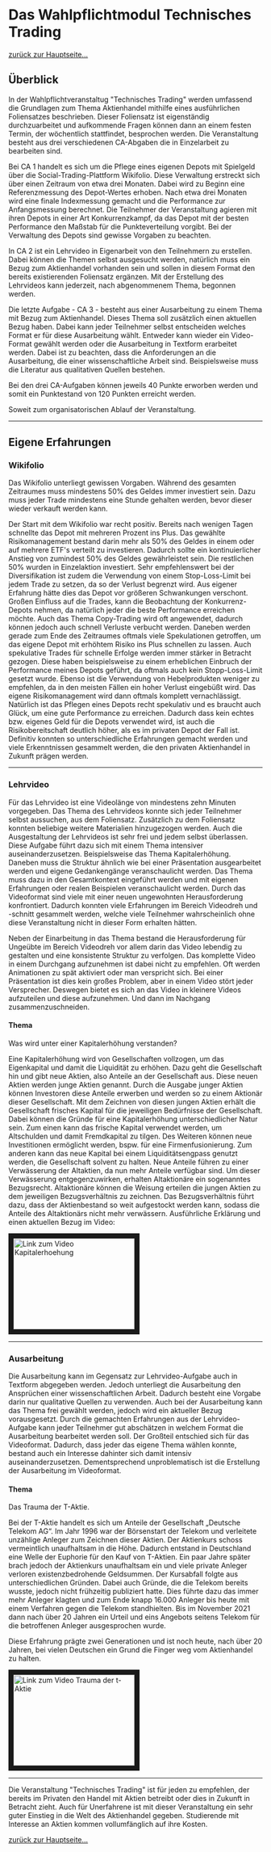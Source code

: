 # Das Wahlpflichtmodul Technisches Trading

[zurück zur Hauptseite...](https://informatik-mannheim.github.io/iExpo-Winter-2021/)

## Überblick

In der Wahlpflichtveranstaltug "Technisches Trading" werden umfassend die Grundlagen zum Thema Aktienhandel mithilfe eines ausführlichen Foliensatzes beschrieben. Dieser Foliensatz ist eigenständig durchzuarbeitet und aufkommende Fragen können dann an einem festen Termin, der  wöchentlich stattfindet, besprochen werden. Die Veranstaltung besteht aus drei verschiedenen CA-Abgaben die in Einzelarbeit zu bearbeiten sind. 

Bei CA 1 handelt es sich um die Pflege eines eigenen Depots mit Spielgeld über die Social-Trading-Plattform Wikifolio. Diese Verwaltung erstreckt sich über einen Zeitraum von etwa drei Monaten. Dabei wird zu Beginn eine Referenzmessung des Depot-Wertes erhoben. Nach etwa drei Monaten wird eine finale Indexmessung gemacht und die Performance zur Anfangsmessung berechnet. Die Teilnehmer der Veranstaltung agieren mit ihren Depots in einer Art Konkurrenzkampf, da das Depot mit der besten Performance den Maßstab für die Punkteverteilung vorgibt. Bei der Verwaltung des Depots sind gewisse Vorgaben zu beachten.

In CA 2 ist ein Lehrvideo in Eigenarbeit von den Teilnehmern zu erstellen. Dabei können die Themen selbst ausgesucht werden, natürlich muss ein Bezug zum Aktienhandel vorhanden sein und sollen in diesem Format den bereits existierenden Foliensatz ergänzen. Mit der Erstellung des Lehrvideos kann jederzeit, nach abgenommenem Thema, begonnen werden. 

Die letzte Aufgabe - CA 3 - besteht aus einer Ausarbeitung zu einem Thema mit Bezug zum Aktienhandel. Dieses Thema soll zusätzlich einen aktuellen Bezug haben. Dabei kann jeder Teilnehmer selbst entscheiden welches Format er für diese Ausarbeitung wählt. Entweder kann wieder ein Video-Format gewählt werden oder die Ausarbeitung in Textform erarbeitet werden. Dabei ist zu beachten, dass die Anforderungen an die Ausarbeitung, die einer wissenschaftliche Arbeit sind. Beispielsweise muss die Literatur aus qualitativen Quellen bestehen. 

Bei den drei CA-Aufgaben können jeweils 40 Punkte erworben werden und somit ein Punktestand von 120 Punkten erreicht werden. 

Soweit zum organisatorischen Ablauf der Veranstaltung.

***

## Eigene Erfahrungen

### Wikifolio

Das Wikifolio unterliegt gewissen Vorgaben. Während des gesamten Zeitraumes muss mindestens 50% des Geldes immer investiert sein. Dazu muss jeder Trade mindestens eine Stunde gehalten werden, bevor dieser wieder verkauft werden kann.

Der Start mit dem Wikifolio war recht positiv. Bereits nach wenigen Tagen schnellte das Depot mit mehreren Prozent ins Plus. Das gewählte Risikomanagement bestand darin mehr als 50% des Geldes in einem oder auf mehrere ETF's verteilt zu investieren. Dadurch sollte ein kontinuierlicher Anstieg von zumindest 50% des Geldes gewährleistet sein. Die restlichen 50% wurden in Einzelaktion investiert. Sehr empfehlenswert bei der Diversifikation ist zudem die Verwendung von einem Stop-Loss-Limit bei jedem Trade zu setzen, da so der Verlust begrenzt wird. Aus eigener Erfahrung hätte dies das Depot vor größeren Schwankungen verschont. Großen Einfluss auf die Trades, kann die Beobachtung der Konkurrenz-Depots nehmen, da natürlich jeder die beste Performance erreichen möchte. Auch das Thema Copy-Trading wird oft angewendet, dadurch können jedoch auch schnell Verluste verbucht werden. Daneben werden gerade zum Ende des Zeitraumes oftmals viele Spekulationen getroffen, um das eigene Depot mit erhöhtem Risiko ins Plus schnellen zu lassen. Auch spekulative Trades für schnelle Erfolge werden immer stärker in Betracht gezogen. Diese haben beispielsweise zu einem erheblichen Einbruch der Performance meines Depots geführt, da oftmals auch kein Stopp-Loss-Limit gesetzt wurde. Ebenso ist die Verwendung von Hebelprodukten weniger zu empfehlen, da in den meisten Fällen ein hoher Verlust eingebüßt wird. Das eigene Risikomanagement wird dann oftmals komplett vernachlässigt. Natürlich ist das Pflegen eines Depots recht spekulativ und es braucht auch Glück, um eine gute Performance zu erreichen. Dadurch dass kein echtes bzw. eigenes Geld für die Depots verwendet wird, ist auch die Risikobereitschaft deutlich höher, als es im privaten Depot der Fall ist. Definitiv konnten so unterschiedliche Erfahrungen gemacht werden und viele Erkenntnissen gesammelt werden, die den privaten Aktienhandel in Zukunft prägen werden. 

***

### Lehrvideo

Für das Lehrvideo ist eine Videolänge von mindestens zehn Minuten vorgegeben. Das Thema des Lehrvideos konnte sich jeder Teilnehmer selbst aussuchen, aus dem Foliensatz. Zusätzlich zu dem Foliensatz konnten beliebige weitere Materialien hinzugezogen werden. Auch die Ausgestaltung der Lehrvideos ist sehr frei und jedem selbst überlassen. Diese Aufgabe führt dazu sich mit einem Thema intensiver auseinanderzusetzen. Beispielsweise das Thema Kapitalerhöhung. Daneben muss die Struktur ähnlich wie bei einer Präsentation ausgearbeitet werden und eigene Gedankengänge veranschaulicht werden. Das Thema muss dazu in den Gesamtkontext eingeführt werden und mit eigenen Erfahrungen oder realen Beispielen veranschaulicht werden. Durch das Videoformat sind viele mit einer neuen ungewohnten Herausforderung konfrontiert. Dadurch konnten viele Erfahrungen im Bereich Videodreh und -schnitt gesammelt werden, welche viele Teilnehmer wahrscheinlich ohne diese Veranstaltung nicht in dieser Form erhalten hätten. 

Neben der Einarbeitung in das Thema bestand die Herausforderung für Ungeübte im Bereich Videodreh vor allem darin das Video lebendig zu gestalten und eine konsistente Struktur zu verfolgen. Das komplette Video in einem Durchgang aufzunehmen ist dabei nicht zu empfehlen. Oft werden Animationen zu spät aktiviert oder man verspricht sich. Bei einer Präsentation ist dies kein großes Problem, aber in einem Video stört jeder Versprecher. Deswegen bietet es sich an das Video in kleinere Videos aufzuteilen und diese aufzunehmen. Und dann im Nachgang zusammenzuschneiden. 

#### Thema

Was wird unter einer Kapitalerhöhung verstanden?

Eine Kapitalerhöhung wird von Gesellschaften vollzogen, um das Eigenkapital und damit die Liquidität zu erhöhen. Dazu geht die Gesellschaft hin und gibt neue Aktien, also Anteile an der Gesellschaft aus. Diese neuen Aktien werden junge Aktien genannt. Durch die Ausgabe junger Aktien können Investoren diese Anteile erwerben und werden so zu einem Aktionär dieser Gesellschaft. Mit dem Zeichnen von diesen jungen Aktien erhält die Gesellschaft frisches Kapital für die jeweiligen Bedürfnisse der Gesellschaft. Dabei können die Gründe für eine Kapitalerhöhung unterschiedlicher Natur sein. Zum einen kann das frische Kapital verwendet werden, um Altschulden und damit Fremdkapital zu tilgen. Des Weiteren können neue Investitionen ermöglicht werden, bspw. für eine Firmenfusionierung. Zum anderen kann das neue Kapital bei einem Liquiditätsengpass genutzt werden, die Gesellschaft solvent zu halten. Neue Anteile führen zu einer Verwässerung der Altaktien, da nun mehr Anteile verfügbar sind. Um dieser Verwässerung entgegenzuwirken, erhalten Altaktionäre ein sogenanntes Bezugsrecht. Altaktionäre können die Weisung erteilen die jungen Aktien zu dem jeweiligen Bezugsverhältnis zu zeichnen. Das Bezugsverhältnis führt dazu, dass der Aktienbestand so weit aufgestockt werden kann, sodass die Anteile des Altaktionärs nicht mehr verwässern. Ausführliche Erklärung und einen aktuellen Bezug im Video:

<a href="https://www.youtube.com/watch?v=3I45N-WPFN4&list=PL35XGjy0AQArx49KLhrNo5FAJ9CiutYoL&index=3" target="_blank"><img src="Kapitalerhoehung-Titelbild.jpg" alt="Link zum Video Kapitalerhoehung" width="240" height="180" border="10" /></a>

***

### Ausarbeitung

Die Ausarbeitung kann im Gegensatz zur Lehrvideo-Aufgabe auch in Textform abgegeben werden. Jedoch unterliegt die Ausarbeitung den Ansprüchen einer wissenschaftlichen Arbeit. Dadurch besteht eine Vorgabe darin nur qualitative Quellen zu verwenden. Auch bei der Ausarbeitung kann das Thema frei gewählt werden, jedoch wird ein aktueller Bezug vorausgesetzt. Durch die gemachten Erfahrungen aus der Lehrvideo-Aufgabe kann jeder Teilnehmer gut abschätzen in welchem Format die Ausarbeitung bearbeitet werden soll. Der Großteil entschied sich für das Videoformat. Dadurch, dass jeder das eigene Thema wählen konnte, bestand auch ein Interesse dahinter sich damit intensiv auseinanderzusetzen. Dementsprechend unproblematisch ist die Erstellung der Ausarbeitung im Videoformat. 

#### Thema

Das Trauma der T-Aktie.

Bei der T-Aktie handelt es sich um Anteile der Gesellschaft „Deutsche Telekom AG“. Im Jahr 1996 war der Börsenstart der Telekom und verleitete unzählige Anleger zum Zeichnen dieser Aktien. Der Aktienkurs schoss vermeintlich unaufhaltsam in die Höhe. Dadurch entstand in Deutschland eine Welle der Euphorie für den Kauf von T-Aktien.  Ein paar Jahre später brach jedoch der Aktienkurs unaufhaltsam ein und viele private Anleger verloren existenzbedrohende Geldsummen. Der Kursabfall folgte aus unterschiedlichen Gründen. Dabei auch Gründe, die die Telekom bereits wusste, jedoch nicht frühzeitig publiziert hatte. Dies führte dazu das immer mehr Anleger klagten und zum Ende knapp 16.000 Anleger bis heute mit einem Verfahren gegen die Telekom standhielten. Bis im November 2021 dann nach über 20 Jahren ein Urteil und eins Angebots seitens Telekom für die betroffenen Anleger ausgesprochen wurde. 

Diese Erfahrung prägte zwei Generationen und ist noch heute, nach über 20 Jahren, bei vielen Deutschen ein Grund die Finger weg vom Aktienhandel zu halten. 

<a href="https://www.youtube.com/watch?v=IM1drQbw_10" target="_blank"><img src="T-Aktie-Titelbild.jpg" alt="Link zum Video Trauma der t-Aktie" width="240" height="180" border="10" /></a>

***

Die Veranstaltung "Technisches Trading" ist für jeden zu empfehlen, der bereits im Privaten den Handel mit Aktien betreibt oder dies in Zukunft in Betracht zieht. Auch für Unerfahrene ist mit dieser Veranstaltung ein sehr guter Einstieg in die Welt des Aktienhandel gegeben. Studierende mit Interesse an Aktien kommen vollumfänglich auf ihre Kosten.

[zurück zur Hauptseite...](https://informatik-mannheim.github.io/iExpo-Winter-2021/)